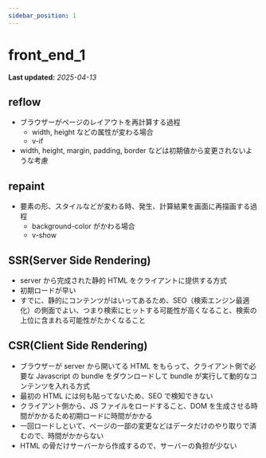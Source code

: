 ```yaml
---
sidebar_position: 1
---
```


# front_end_1

**Last updated:** _2025-04-13_

## reflow

- ブラウザーがページのレイアウトを再計算する過程
  - width, height などの属性が変わる場合
  - v-if
- width, height, margin, padding, border などは初期値から変更されないような考慮

## repaint

- 要素の形、スタイルなどが変わる時、発生、計算結果を画面に再描画する過程
  - background-color がかわる場合
  - v-show

## SSR(Server Side Rendering)

- server から完成された静的 HTML をクライアントに提供する方式
- 初期ロードが早い
- すでに、静的にコンテンツがはいってあるため、SEO（検索エンジン最適化）の側面でよい、つまり検索にヒットする可能性が高くなること、検索の上位に含まれる可能性がたかくなること

## CSR(Client Side Rendering)

- ブラウザーが server から開いてる HTML をもらって、クライアント側で必要な Javascript の bundle をダウンロードして bundle が実行して動的なコンテンツを入れる方式
- 最初の HTML には何も貼ってないため、SEO で検知できない
- クライアント側から、JS ファイルをロードすること、DOM を生成させる時間がかかるため初期ロードに時間がかかる
- 一回ロードしといて、ページの一部の変更などはデータだけのやり取りで済むので、時間がかからない
- HTML の骨だけサーバーから作成するので、サーバーの負担が少ない
